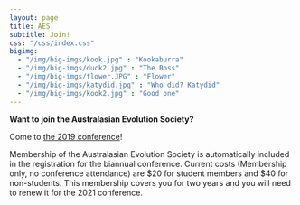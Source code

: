 ```yaml
---
layout: page
title: AES
subtitle: Join!
css: "/css/index.css"
bigimg:
  - "/img/big-imgs/kook.jpg" : "Kookaburra"
  - "/img/big-imgs/duck2.jpg" : "The Boss"
  - "/img/big-imgs/flower.JPG" : "Flower"
  - "/img/big-imgs/katydid.jpg" : "Who did? Katydid"
  - "/img/big-imgs/kook2.jpg" : "Good one"
---
```


**Want to join the Australasian Evolution Society?**

Come to [the 2019 conference](http://ausevo.com/conference/)!

Membership of the Australasian Evolution Society is automatically included in the registration for the biannual conference. Current costs (Membership only, no conference attendance) are $20 for student members and $40 for non-students. This membership covers you for two years and you will need to renew it for the 2021 conference.
